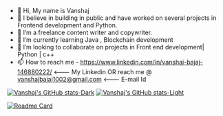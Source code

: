 - 👋 Hi, My name is Vanshaj
- 👀 I believe in building in public and have worked on several projects in Frontend development and Python.
- 🤟 I’m a freelance content writer and copywriter.   
- 🌱 I’m currently learning Java , Blockchain development
- 💞️ I’m looking to collaborate on projects in Front end development| Python | c++ 
- 📫 How to reach me - https://www.linkedin.com/in/vanshaj-bajaj-146880222/      <--- My Linkedin
         OR reach me @ vanshajbajaj1002@gmail.com                                 <--- E-mail Id

[![Vanshaj's GitHub stats-Dark](https://github-readme-stats.vercel.app/api?username=vanshajb10&show_icons=true&theme=dark#gh-dark-mode-only)](https://github.com/vanshajb10/github-readme-stats#gh-dark-mode-only)
[![Vanshaj's GitHub stats-Light](https://github-readme-stats.vercel.app/api?username=vanshajb10&show_icons=true&theme=default#gh-light-mode-only)](https://github.com/vanshajb10/github-readme-stats#gh-light-mode-only)


[![Readme Card](https://github-readme-stats.vercel.app/api/pin/?username=vanshajb10&repo=github-readme-stats)](https://github.com/vanshajb10/github-readme-stats)
